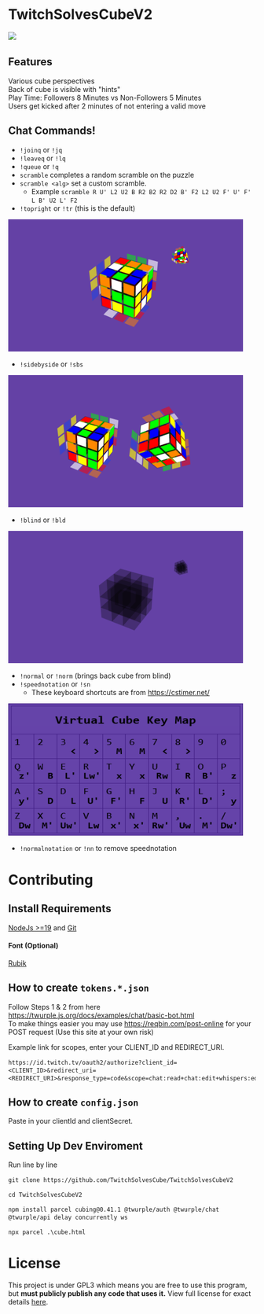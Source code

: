# TwitchSolvesCubeV2
[![](https://img.shields.io/badge/Powered_By-cubing.js-blueviolet?logo=github)](https://github.com/cubing/cubing.js)  

## Features
Various cube perspectives  
Back of cube is visible with "hints"  
Play Time: Followers 8 Minutes vs Non-Followers 5 Minutes  
Users get kicked after 2 minutes of not entering a valid move

## Chat Commands!
- `!joinq` or `!jq`
- `!leaveq` or `!lq`
- `!queue` or `!q`
- `scramble` completes a random scramble on the puzzle
- `scramble <alg>` set a custom scramble. 
  - Example `scramble R U' L2 U2 B R2 B2 R2 D2 B' F2 L2 U2 F' U' F' L B' U2 L' F2`
- `!topright` or `!tr` (this is the default)
<img src="https://github.com/TwitchSolvesCube/TwitchSolvesCubeV2/blob/main/media/TopRight.png"  width="478" height="269">

- `!sidebyside` or `!sbs`
<img src="https://github.com/TwitchSolvesCube/TwitchSolvesCubeV2/blob/main/media/SideBySide.png"  width="478" height="269">

- `!blind` or `!bld`
<img src="https://github.com/TwitchSolvesCube/TwitchSolvesCubeV2/blob/main/media/Blind.png"  width="478" height="269">

- `!normal` or `!norm` (brings back cube from blind)
- `!speednotation` or `!sn`
  - These keyboard shortcuts are from https://cstimer.net/
<img src="https://github.com/TwitchSolvesCube/TwitchSolvesCubeV2/blob/main/media/VirtualCubeKeyMap.png"  width="478" height="269">

- `!normalnotation` or `!nn` to remove speednotation

# Contributing

## Install Requirements
[NodeJs >=19](https://nodejs.org/en/) and [Git](https://git-scm.com/download/win)

#### Font (Optional)
[Rubik](https://fonts.google.com/specimen/Rubik)

## How to create `tokens.*.json`
Follow Steps 1 & 2 from here https://twurple.js.org/docs/examples/chat/basic-bot.html  
To make things easier you may use https://reqbin.com/post-online for your POST request (Use this site at your own risk)   

Example link for scopes, enter your CLIENT_ID and REDIRECT_URI.   
```
https://id.twitch.tv/oauth2/authorize?client_id=<CLIENT_ID>&redirect_uri=<REDIRECT_URI>&response_type=code&scope=chat:read+chat:edit+whispers:edit+whispers:read+channel:moderate+moderator:read:followers
```

## How to create `config.json`
Paste in your clientId and clientSecret.   

## Setting Up Dev Enviroment
Run line by line
```
git clone https://github.com/TwitchSolvesCube/TwitchSolvesCubeV2  
```
```
cd TwitchSolvesCubeV2
```
```
npm install parcel cubing@0.41.1 @twurple/auth @twurple/chat @twurple/api delay concurrently ws
```
```
npx parcel .\cube.html
```

# License
This project is under GPL3 which means you are free to use this program, but **must publicly publish any code that uses it.** View full license for exact details [here](https://github.com/TwitchSolvesCube/TwitchSolvesCubeV2/blob/main/LICENSE).
